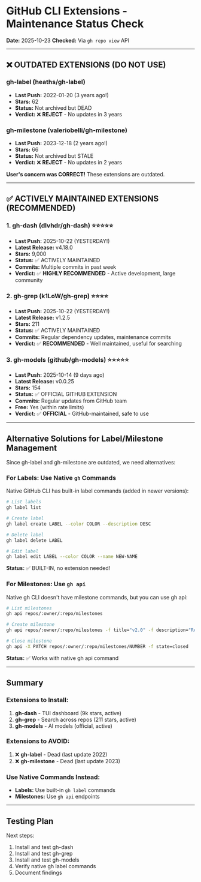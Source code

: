 # GitHub CLI Extensions - Maintenance Status Check

**Date:** 2025-10-23
**Checked:** Via `gh repo view` API

---

## ❌ OUTDATED EXTENSIONS (DO NOT USE)

### gh-label (heaths/gh-label)

- **Last Push:** 2022-01-20 (3 years ago!)
- **Stars:** 62
- **Status:** Not archived but DEAD
- **Verdict:** ❌ **REJECT** - No updates in 3 years

### gh-milestone (valeriobelli/gh-milestone)

- **Last Push:** 2023-12-18 (2 years ago!)
- **Stars:** 66
- **Status:** Not archived but STALE
- **Verdict:** ❌ **REJECT** - No updates in 2 years

**User's concern was CORRECT!** These extensions are outdated.

---

## ✅ ACTIVELY MAINTAINED EXTENSIONS (RECOMMENDED)

### 1. gh-dash (dlvhdr/gh-dash) ⭐⭐⭐⭐⭐

- **Last Push:** 2025-10-22 (YESTERDAY!)
- **Latest Release:** v4.18.0
- **Stars:** 9,000
- **Status:** ✅ ACTIVELY MAINTAINED
- **Commits:** Multiple commits in past week
- **Verdict:** ✅ **HIGHLY RECOMMENDED** - Active development, large community

### 2. gh-grep (k1LoW/gh-grep) ⭐⭐⭐⭐

- **Last Push:** 2025-10-22 (YESTERDAY!)
- **Latest Release:** v1.2.5
- **Stars:** 211
- **Status:** ✅ ACTIVELY MAINTAINED
- **Commits:** Regular dependency updates, maintenance commits
- **Verdict:** ✅ **RECOMMENDED** - Well maintained, useful for searching

### 3. gh-models (github/gh-models) ⭐⭐⭐⭐⭐

- **Last Push:** 2025-10-14 (9 days ago)
- **Latest Release:** v0.0.25
- **Stars:** 154
- **Status:** ✅ OFFICIAL GITHUB EXTENSION
- **Commits:** Regular updates from GitHub team
- **Free:** Yes (within rate limits)
- **Verdict:** ✅ **OFFICIAL** - GitHub-maintained, safe to use

---

## Alternative Solutions for Label/Milestone Management

Since gh-label and gh-milestone are outdated, we need alternatives:

### For Labels: Use Native `gh` Commands

Native GitHub CLI has built-in label commands (added in newer versions):

```bash
# List labels
gh label list

# Create label
gh label create LABEL --color COLOR --description DESC

# Delete label
gh label delete LABEL

# Edit label
gh label edit LABEL --color COLOR --name NEW-NAME
```

**Status:** ✅ BUILT-IN, no extension needed!

### For Milestones: Use `gh api`

Native gh CLI doesn't have milestone commands, but you can use gh api:

```bash
# List milestones
gh api repos/:owner/:repo/milestones

# Create milestone
gh api repos/:owner/:repo/milestones -f title="v2.0" -f description="Release 2.0"

# Close milestone
gh api -X PATCH repos/:owner/:repo/milestones/NUMBER -f state=closed
```

**Status:** ✅ Works with native gh api command

---

## Summary

### Extensions to Install:

1. **gh-dash** - TUI dashboard (9k stars, active)
2. **gh-grep** - Search across repos (211 stars, active)
3. **gh-models** - AI models (official, active)

### Extensions to AVOID:

1. ❌ **gh-label** - Dead (last update 2022)
2. ❌ **gh-milestone** - Dead (last update 2023)

### Use Native Commands Instead:

- **Labels:** Use built-in `gh label` commands
- **Milestones:** Use `gh api` endpoints

---

## Testing Plan

Next steps:

1. Install and test gh-dash
2. Install and test gh-grep
3. Install and test gh-models
4. Verify native gh label commands
5. Document findings
